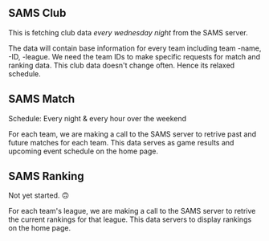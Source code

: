 ## SAMS Club
This is fetching club data *every wednesday night* from the SAMS server.

The data will contain base information for every team including team -name, -ID, -league. 
We need the team IDs to make specific requests for match and ranking data.
This club data doesn't change often. Hence its relaxed schedule. 
 
## SAMS Match
Schedule: Every night & every hour over the weekend

For each team, we are making a call to the SAMS server to retrive past and future matches for each team.
This data serves as game results and upcoming event schedule on the home page.
 
 
## SAMS Ranking
Not yet started. 🙃

For each team's league, we are making a call to the SAMS server to retrive the current rankings for that league.
This data servers to display rankings on the home page. 
